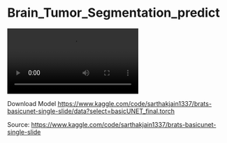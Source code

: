 # Brain_Tumor_Segmentation_predict

![Tumor Segmentation 1](results/exp/Brats18_CBICA_AAM_1.mp4)

Download Model
https://www.kaggle.com/code/sarthakjain1337/brats-basicunet-single-slide/data?select=basicUNET_final.torch

Source:
https://www.kaggle.com/code/sarthakjain1337/brats-basicunet-single-slide
